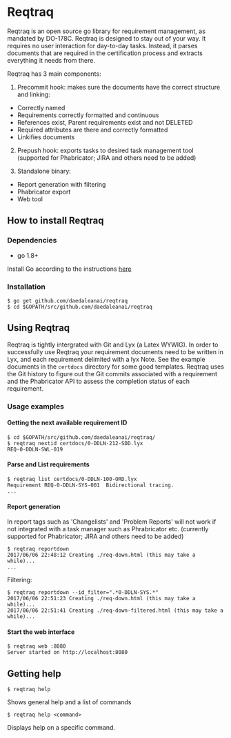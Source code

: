 # Reqtraq


Reqtraq is an open source go library for requirement management, as mandated by
DO-178C.
Reqtraq is designed to stay out of your way. It requires no user interaction for day-to-day tasks.
Instead, it parses documents that are required in the certification process and extracts everything
it needs from there.

Reqtraq has 3 main components:
1. Precommit hook: makes sure the documents have the correct structure and linking:
  * Correctly named
  * Requirements correctly formatted and continuous
  * References exist, Parent requirements exist and not DELETED
  * Required attributes are there and correctly formatted
  * Linkifies documents

2. Prepush hook: exports tasks to desired task management tool (supported for Phabricator; JIRA and others need to be added)

3. Standalone binary:
  * Report generation with filtering
  * Phabricator export
  * Web tool



## How to install Reqtraq
### Dependencies
  * go 1.8+

Install Go according to the instructions [here](https://golang.org/doc/install)


### Installation
```
$ go get github.com/daedaleanai/reqtraq
$ cd $GOPATH/src/github.com/daedaleanai/reqtraq
```

## Using Reqtraq
Reqtraq is tightly intergrated with Git and Lyx (a Latex WYWIG). In order to successfully use Reqtraq your requirement documents need to be written in Lyx, and each requirement delimited with a lyx Note. See the example documents in the `certdocs` directory for some good templates.
Reqtraq uses the Git history to figure out the Git commits associated with a requirement and the Phabricator API to assess the completion status of each requirement.

### Usage examples
#### Getting the next available requirement ID
```
$ cd $GOPATH/src/github.com/daedaleanai/reqtraq/
$ reqtraq nextid certdocs/0-DDLN-212-SDD.lyx
REQ-0-DDLN-SWL-019
```

#### Parse and List requirements
```
$ reqtraq list certdocs/0-DDLN-100-ORD.lyx
Requirement REQ-0-DDLN-SYS-001  Bidirectional tracing.
...
```

#### Report generation
In report tags such as 'Changelists' and 'Problem Reports' will not work if not integrated with a task manager such as Phrabricator etc. (currently supported for Phabricator; JIRA and others need to be added)
```
$ reqtraq reportdown
2017/06/06 22:48:12 Creating ./req-down.html (this may take a while)...
...
```
Filtering:
```
$ reqtraq reportdown --id_filter=".*0-DDLN-SYS.*"
2017/06/06 22:51:23 Creating ./req-down.html (this may take a while)...
2017/06/06 22:51:41 Creating ./req-down-filtered.html (this may take a while)...
```

#### Start the web interface
```
$ reqtraq web :8080
Server started on http://localhost:8080
```

## Getting help
```
$ reqtraq help
```
Shows general help and a list of commands
```
$ reqtraq help <command>
```
Displays help on a specific command.
